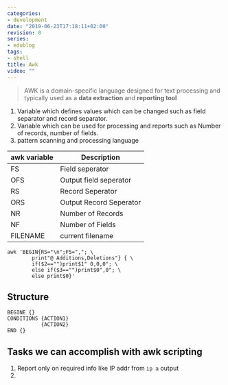 ```yaml
---
categories:
- development
date: "2019-06-23T17:18:11+02:00"
revision: 0
series:
- edublog
tags:
- shell
title: Awk
video: ""
---
```


> AWK is a domain-specific language designed for text processing and typically used as a **data extraction** and **reporting tool**

1. Variable which defines values which can be changed such as field separator and record separator.
2. Variable which can be used for processing and reports such as Number of records, number of fields.
3. pattern scanning and processing language


awk variable | Description
--- | ---
FS  | Field seperator
OFS | Output field seperator
RS  | Record Seperator
ORS | Output Record Seperator
NR  | Number of Records
NF  | Number of Fields
FILENAME    | current filename

```
awk 'BEGIN{RS="\n";FS=","; \
        print"@ Additions,Deletions"} { \
        if($2=="")print$1" 0,0,0"; \
        else if($3=="")print$0",0"; \
        else print$0}'
```

## Structure

```
BEGINE {}
CONDITIONS {ACTION1}
           {ACTION2}
END {}
```

## Tasks we can accomplish with awk scripting

1. Report only on required info like IP addr from `ip a` output
2. 